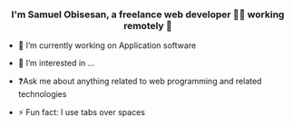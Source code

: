### <div align="center">I'm Samuel Obisesan, a freelance web developer 👨‍💻 working remotely 🚀</div>  
  

- 🔭 I’m currently working on Application software 
  
- 👀 I’m interested in ...

- ❓Ask me about anything related to web programming and related technologies  
  

- ⚡ Fun fact: I use tabs over spaces  
  

<br/>  
<!---
Boedaxbayah-vpn/Boedaxbayah-vpn is a ✨ special ✨ repository because its `README.md` (this file) appears on your GitHub profile.
You can click the Preview link to take a look at your changes.
--->
